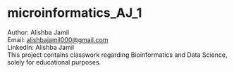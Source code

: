 # microinformatics_AJ_1
Author: Alishba Jamil <br>
Email: alishbajamil000@gmail.com <br>
LinkedIn: Alishba Jamil <br>
This project contains classwork regarding Bioinformatics and Data Science, solely for educational purposes. 
